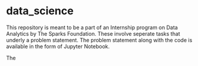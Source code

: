 # data_science
This repository is meant to be a part of an Internship program on Data Analytics by The Sparks Foundation.
 These involve seperate tasks that underly a problem statement. 
 The problem statement along with the code is available in the form of Jupyter Notebook.
 
The 
